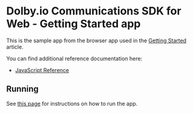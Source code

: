# Dolby.io Communications SDK for Web - Getting Started app

This is the sample app from the browser app used in the
[Getting Started](https://docs.dolby.io/communications-apis/docs/create-a-basic-audio-conference-application) article. 

You can find additional reference documentation here:
- [JavaScript Reference](https://docs.dolby.io/communications-apis/docs/js-client-sdk-voxeetsdk)

## Running

See [this page](https://docs.dolby.io/communications-apis/docs/create-a-basic-audio-conference-application#run-your-application)
for instructions on how to run the app.
